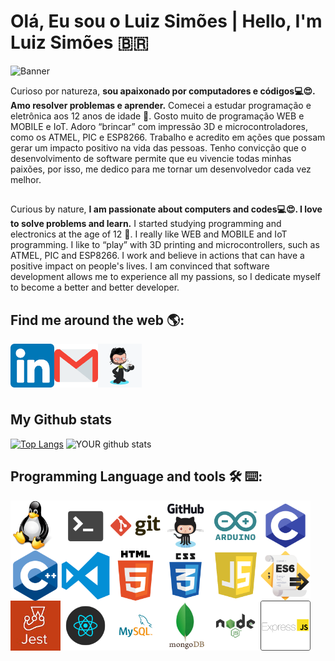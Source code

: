 # Olá, Eu sou o Luiz Simões | Hello, I'm Luiz Simões 🇧🇷️

<img src="https://github.com/LuizSimoes/LuizSimoes/blob/master/Banner2.gif" alt="Banner">

Curioso por natureza, __sou apaixonado por computadores e códigos💻️😍️. Amo resolver problemas e aprender.__ Comecei a estudar programação e eletrônica aos 12 anos de idade 💾️. Gosto muito de programação WEB e MOBILE e IoT. Adoro “brincar” com impressão 3D e microcontroladores, como os ATMEL, PIC e ESP8266.
Trabalho e acredito em ações que possam gerar um impacto positivo na vida das pessoas. Tenho convicção que o desenvolvimento de software permite que eu vivencie todas minhas paixões, por isso, me dedico para me tornar um desenvolvedor cada vez melhor.  
##  

Curious by nature, __I am passionate about computers and codes💻️😍️. I love to solve problems and learn.__ I started studying programming and electronics at the age of 12 💾️. I really like WEB and MOBILE and IoT programming. I like to “play” with 3D printing and microcontrollers, such as ATMEL, PIC and ESP8266.
I work and believe in actions that can have a positive impact on people's lives. I am convinced that software development allows me to experience all my passions, so I dedicate myself to become a better and better developer.  
##  



## Find me around the web 🌎:
<a href="https://luizsimoes.github.io/"><img align="center" width="70" height="70" src="https://github.com/LuizSimoes/LuizSimoes/blob/master/LuizSimoes-Octacat.png"></a>
<a href="https://www.linkedin.com/in/luizefsimoes2020/"><img align="left" width="70" height="70" src="https://github.com/LuizSimoes/LuizSimoes/blob/master/linked.png"></a>
<a href="mailto:luizefsimoes@gmail.com"><img align="left" width="70" height="70" src="https://github.com/LuizSimoes/LuizSimoes/blob/master/gmail.png"></a>


## 
#  

## My Github stats
[![Top Langs](https://github-readme-stats.vercel.app/api/top-langs/?username=LuizSimoes&theme=solarized-dark&layout=compact&langs_count=10)](https://github.com/LuizSimoes/github-readme-stats)
![YOUR github stats](https://github-readme-stats.vercel.app/api?username=LuizSimoes&show_icons=true&theme=solarized-dark)


## Programming Language and tools 🛠️ ⌨️:
<img align="left" width="80" height="80" src="https://github.com/LuizSimoes/LuizSimoes/blob/master/Icons/linux3.png">
<img align="left" width="80" height="80" src="https://github.com/LuizSimoes/LuizSimoes/blob/master/Icons/Linux2.png">
<img align="left" width="80" height="80" src="https://github.com/LuizSimoes/LuizSimoes/blob/master/Icons/git.png">
<img align="left" width="80" height="80" src="https://github.com/LuizSimoes/LuizSimoes/blob/master/Icons/github.jpg">
<img align="left" width="80" height="80" src="https://github.com/LuizSimoes/LuizSimoes/blob/master/Icons/arduino.png">
<img align="left" width="80" height="80" src="https://github.com/LuizSimoes/LuizSimoes/blob/master/Icons/c.png">
<img align="left" width="80" height="80" src="https://github.com/LuizSimoes/LuizSimoes/blob/master/Icons/Cplus.png">
<img align="left" width="80" height="80" src="https://github.com/LuizSimoes/LuizSimoes/blob/master/Icons/vscode.png">
<img align="left" width="80" height="80" src="https://github.com/LuizSimoes/LuizSimoes/blob/master/Icons/HTML5.png">
<img align="left" width="80" height="80" src="https://github.com/LuizSimoes/LuizSimoes/blob/master/Icons/css.png">
<img align="left" width="80" height="80" src="https://github.com/LuizSimoes/LuizSimoes/blob/master/Icons/js6.png">
<img align="left" width="80" height="80" src="https://github.com/LuizSimoes/LuizSimoes/blob/master/Icons/ES6.png">
<img align="left" width="80" height="80" src="https://github.com/LuizSimoes/LuizSimoes/blob/master/Icons/jest.jpg">
<img align="left" width="80" height="80" src="https://github.com/LuizSimoes/LuizSimoes/blob/master/Icons/react.png">
<img align="left" width="80" height="80" src="https://github.com/LuizSimoes/LuizSimoes/blob/master/Icons/mysql.png">
<img align="left" width="80" height="80" src="https://github.com/LuizSimoes/LuizSimoes/blob/master/Icons/mongodb-logo.png">
<img align="left" width="80" height="80" src="https://github.com/LuizSimoes/LuizSimoes/blob/master/Icons/nodeJS.png">
<img align="left" width="80" height="80" src="https://github.com/LuizSimoes/LuizSimoes/blob/master/Icons/express.png">
<!-- <img align="left" width="580" height="180" src="https://github.com/LuizSimoes/LuizSimoes/blob/master/Icons/load.jpeg"> -->
